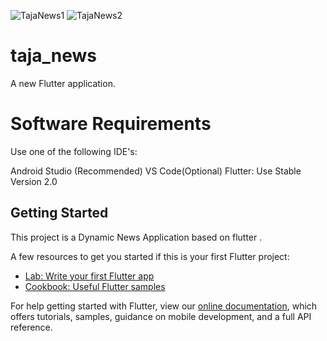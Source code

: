 ![TajaNews1](https://user-images.githubusercontent.com/77340249/110133350-39c98d80-7df2-11eb-8242-a4d98478d39e.jpeg)
![TajaNews2](https://user-images.githubusercontent.com/77340249/110133356-3c2be780-7df2-11eb-8ab6-be6057e4134d.jpeg)
# taja_news

A new Flutter application.

# Software Requirements
  Use one of the following IDE's:

  Android Studio (Recommended)
  VS Code(Optional)
  Flutter: Use Stable Version 2.0


## Getting Started

This project is a Dynamic News Application based on flutter .

A few resources to get you started if this is your first Flutter project:

- [Lab: Write your first Flutter app](https://flutter.dev/docs/get-started/codelab)
- [Cookbook: Useful Flutter samples](https://flutter.dev/docs/cookbook)

For help getting started with Flutter, view our
[online documentation](https://flutter.dev/docs), which offers tutorials,
samples, guidance on mobile development, and a full API reference.

